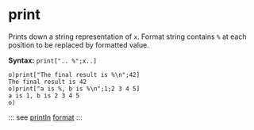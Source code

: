 # print

Prints down a string representation of `x`. Format string contains `%` at each position to be replaced by formatted value.

**Syntax:** ```print[".. %";x..]```

```o
o)print["The final result is %\n";42]
The final result is 42
o)print["a is %, b is %\n";1;2 3 4 5]
a is 1, b is 2 3 4 5
o)
```

::: see
[println](/verbs/string/println.md)
[format](/verbs/string/format.md)
:::
